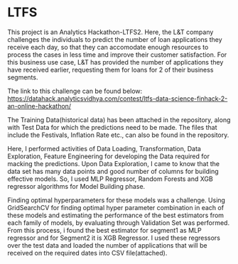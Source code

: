 # LTFS

This project is an Analytics Hackathon-LTFS2. Here, the L&T company challenges the individuals to predict the number of loan applications they receive each day, so that they can accomodate enough resources to process the cases in less time and improve their customer satisfaction.
For this business use case, L&T has provided the number of applications they have received earlier, requesting them for loans for 2 of their business segments.

The link to this challenge can be found below:
https://datahack.analyticsvidhya.com/contest/ltfs-data-science-finhack-2-an-online-hackathon/

The Training Data(historical data) has been attached in the repository, along with Test Data for which the predictions need to be made.
The files that include the Festivals, Inflation Rate etc., can also be found in the repository.

Here, I performed activities of Data Loading, Transformation, Data Exploration, Feature Engineering for developing the Data required for macking the predictions.
Upon Data Exploration, I came to know that the data set has many data points and good number of columns for building effective models. So, I used MLP Regressor, Random Forests and XGB regressor algorithms for Model Building phase.

Finding optimal hyperparameters for these models was a challenge. Using GridSearchCV for finding optimal hyper parameter combination in each of these models and estimating the performance of the best estimators from each family of models, by evaluating through Validation Set was performed.
From this process, i found the best estimator for segment1 as MLP regressor and for Segment2 it is XGB Regressor. I used these regressors over the test data and loaded the number of applications that will be received on the required dates into CSV file(attached).
